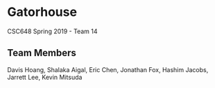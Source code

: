 # Gatorhouse
CSC648 Spring 2019 - Team 14

## Team Members 
Davis Hoang, Shalaka Aigal, Eric Chen, Jonathan Fox, Hashim Jacobs, Jarrett Lee, Kevin Mitsuda
